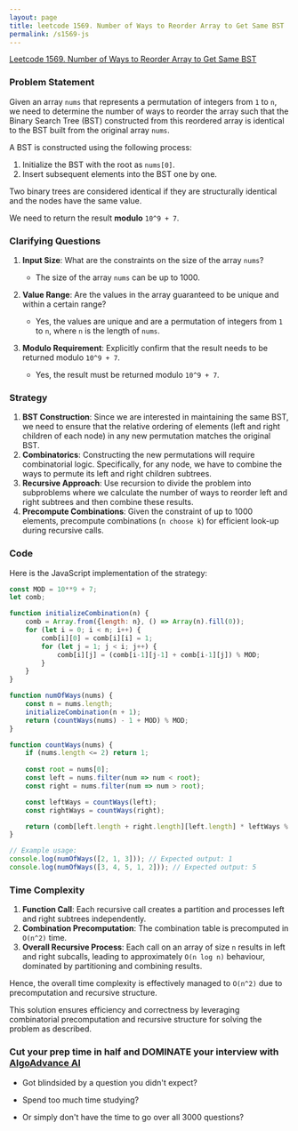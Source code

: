 ```yaml
---
layout: page
title: leetcode 1569. Number of Ways to Reorder Array to Get Same BST
permalink: /s1569-js
---
```

[Leetcode 1569. Number of Ways to Reorder Array to Get Same BST](https://algoadvance.github.io/algoadvance/l1569)
### Problem Statement
Given an array `nums` that represents a permutation of integers from `1` to `n`, we need to determine the number of ways to reorder the array such that the Binary Search Tree (BST) constructed from this reordered array is identical to the BST built from the original array `nums`.

A BST is constructed using the following process:
1. Initialize the BST with the root as `nums[0]`.
2. Insert subsequent elements into the BST one by one.

Two binary trees are considered identical if they are structurally identical and the nodes have the same value.

We need to return the result **modulo** `10^9 + 7`.

### Clarifying Questions
1. **Input Size**: What are the constraints on the size of the array `nums`?
   - The size of the array `nums` can be up to 1000.

2. **Value Range**: Are the values in the array guaranteed to be unique and within a certain range?
   - Yes, the values are unique and are a permutation of integers from `1` to `n`, where `n` is the length of `nums`.

3. **Modulo Requirement**: Explicitly confirm that the result needs to be returned modulo `10^9 + 7`.
   - Yes, the result must be returned modulo `10^9 + 7`.

### Strategy
1. **BST Construction**: Since we are interested in maintaining the same BST, we need to ensure that the relative ordering of elements (left and right children of each node) in any new permutation matches the original BST.
2. **Combinatorics**: Constructing the new permutations will require combinatorial logic. Specifically, for any node, we have to combine the ways to permute its left and right children subtrees.
3. **Recursive Approach**: Use recursion to divide the problem into subproblems where we calculate the number of ways to reorder left and right subtrees and then combine these results.
4. **Precompute Combinations**: Given the constraint of up to 1000 elements, precompute combinations (`n choose k`) for efficient look-up during recursive calls.

### Code
Here is the JavaScript implementation of the strategy:

```javascript
const MOD = 10**9 + 7;
let comb;

function initializeCombination(n) {
    comb = Array.from({length: n}, () => Array(n).fill(0));
    for (let i = 0; i < n; i++) {
        comb[i][0] = comb[i][i] = 1;
        for (let j = 1; j < i; j++) {
            comb[i][j] = (comb[i-1][j-1] + comb[i-1][j]) % MOD;
        }
    }
}

function numOfWays(nums) {
    const n = nums.length;
    initializeCombination(n + 1);
    return (countWays(nums) - 1 + MOD) % MOD;
}

function countWays(nums) {
    if (nums.length <= 2) return 1;
    
    const root = nums[0];
    const left = nums.filter(num => num < root);
    const right = nums.filter(num => num > root);

    const leftWays = countWays(left);
    const rightWays = countWays(right);

    return (comb[left.length + right.length][left.length] * leftWays % MOD * rightWays % MOD) % MOD;
}

// Example usage:
console.log(numOfWays([2, 1, 3])); // Expected output: 1
console.log(numOfWays([3, 4, 5, 1, 2])); // Expected output: 5
```

### Time Complexity
1. **Function Call**: Each recursive call creates a partition and processes left and right subtrees independently.
2. **Combination Precomputation**: The combination table is precomputed in `O(n^2)` time.
3. **Overall Recursive Process**: Each call on an array of size `n` results in left and right subcalls, leading to approximately `O(n log n)` behaviour, dominated by partitioning and combining results.

Hence, the overall time complexity is effectively managed to `O(n^2)` due to precomputation and recursive structure.

This solution ensures efficiency and correctness by leveraging combinatorial precomputation and recursive structure for solving the problem as described.


### Cut your prep time in half and DOMINATE your interview with [AlgoAdvance AI](https://algoAdvance.com)

- Got blindsided by a question you didn't expect?

- Spend too much time studying?

- Or simply don't have the time to go over all 3000 questions?

